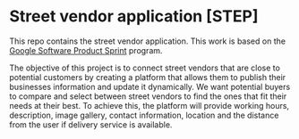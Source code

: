 # Street vendor application [STEP]

This repo contains the street vendor application.
This work is based on the [Google Software Product Sprint](https://g.co/softwareproductsprint) program.

The objective of this project is to connect street vendors that are close to potential customers by creating a platform that allows them to publish their businesses information and update it dynamically. We want potential buyers to compare and select between street vendors to find the ones that fit their needs at their best. To achieve this, the platform will provide working hours, description, image gallery, contact information, location and the distance from the user if delivery service is available.